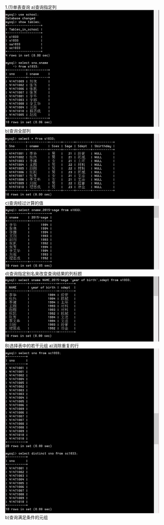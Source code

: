 1.(1)单表查询
 a)查询指定列
![](https://github.com/jyren2015/Database-practice/blob/master/pics/2/%E6%9F%A5%E8%AF%A2%E6%8C%87%E5%AE%9A%E5%88%97.JPG)
b)查询全部列
![](https://github.com/jyren2015/Database-practice/blob/master/pics/2/%E6%9F%A5%E8%AF%A2%E5%85%A8%E9%83%A8%E5%88%97.JPG)
c)查询经过计算的值
![](https://github.com/jyren2015/Database-practice/blob/master/pics/2/%E6%9F%A5%E8%AF%A2%E7%BB%8F%E8%BF%87%E8%AE%A1%E7%AE%97%E7%9A%84%E5%80%BC.JPG)
d)查询指定别名来改变查询结果的列标题
![](https://github.com/jyren2015/Database-practice/blob/master/pics/2/%E5%88%B6%E5%AE%9A%E5%88%AB%E5%90%8D%E6%94%B9%E5%8F%98%E5%88%97%E6%A0%87%E9%A2%98.JPG)
B)选择表中的若干元组
a)消除重复的行
![](https://github.com/jyren2015/Database-practice/blob/master/pics/2/%E6%B6%88%E9%99%A4%E9%87%8D%E5%A4%8D%E5%8F%96%E5%80%BC%E7%9A%84%E8%A1%8C.JPG)
b)查询满足条件的元组
![]()
![]()
![]()
![]()
![]()
![]()
![]()
![]()
![]()
![]()
![]()
![]()
![]()
![]()
![]()
![]()
![]()
![]()
![]()
![]()
![]()
![]()
![]()
![]()
![]()
![]()
